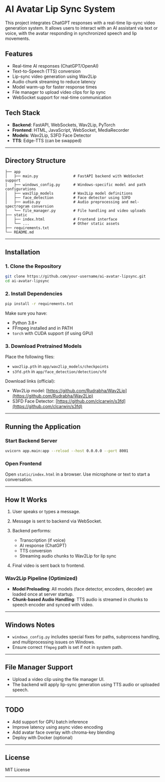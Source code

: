 # AI Avatar Lip Sync System

This project integrates ChatGPT responses with a real-time lip-sync video generation system. It allows users to interact with an AI assistant via text or voice, with the avatar responding in synchronized speech and lip movements.

## Features

* Real-time AI responses (ChatGPT/OpenAI)
* Text-to-Speech (TTS) conversion
* Lip-sync video generation using Wav2Lip
* Audio chunk streaming to reduce latency
* Model warm-up for faster response times
* File manager to upload video clips for lip sync
* WebSocket support for real-time communication

## Tech Stack

* **Backend**: FastAPI, WebSockets, Wav2Lip, PyTorch
* **Frontend**: HTML, JavaScript, WebSocket, MediaRecorder
* **Models**: Wav2Lip, S3FD Face Detector
* **TTS**: Edge-TTS (can be swapped)

---

## Directory Structure

```
├── app
│   ├── main.py                # FastAPI backend with WebSocket support
│   ├── windows_config.py      # Windows-specific model and path configurations
│   ├── wav2lip_models         # Wav2Lip model definitions
│   ├── face_detection         # Face detector using S3FD
│   ├── audio.py               # Audio preprocessing and mel-spectrogram conversion
│   └── file_manager.py        # File handling and video uploads
├── static
│   ├── index.html             # Frontend interface
│   └── ...                    # Other static assets
├── requirements.txt
└── README.md
```

---

## Installation

### 1. Clone the Repository

```bash
git clone https://github.com/your-username/ai-avatar-lipsync.git
cd ai-avatar-lipsync
```

### 2. Install Dependencies

```bash
pip install -r requirements.txt
```

Make sure you have:

* Python 3.8+
* FFmpeg installed and in PATH
* `torch` with CUDA support (if using GPU)

### 3. Download Pretrained Models

Place the following files:

* `wav2lip.pth` in `app/wav2lip_models/checkpoints`
* `s3fd.pth` in `app/face_detection/detection/sfd`

Download links (official):

* Wav2Lip model: [https://github.com/Rudrabha/Wav2Lip](https://github.com/Rudrabha/Wav2Lip)
* S3FD Face Detector: [https://github.com/clcarwin/s3fd](https://github.com/clcarwin/s3fd)

---

## Running the Application

### Start Backend Server

```bash
uvicorn app.main:app --reload --host 0.0.0.0 --port 8001
```

### Open Frontend

Open `static/index.html` in a browser. Use microphone or text to start a conversation.

---

## How It Works

1. User speaks or types a message.
2. Message is sent to backend via WebSocket.
3. Backend performs:

   * Transcription (if voice)
   * AI response (ChatGPT)
   * TTS conversion
   * Streaming audio chunks to Wav2Lip for lip sync
4. Final video is sent back to frontend.

### Wav2Lip Pipeline (Optimized)

* **Model Preloading**: All models (face detector, encoders, decoder) are loaded once at server startup.
* **Chunk-based Audio Handling**: TTS audio is streamed in chunks to speech encoder and synced with video.

---

## Windows Notes

* `windows_config.py` includes special fixes for paths, subprocess handling, and multiprocessing issues on Windows.
* Ensure correct `ffmpeg` path is set if not in system path.

---

## File Manager Support

* Upload a video clip using the file manager UI.
* The backend will apply lip-sync generation using TTS audio or uploaded speech.

---

## TODO

* Add support for GPU batch inference
* Improve latency using async video encoding
* Add avatar face overlay with chroma-key blending
* Deploy with Docker (optional)

---

## License

MIT License

---

##
